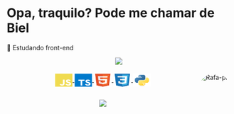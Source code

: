 # Opa, traquilo? Pode me chamar de Biel
🤔 Estudando front-end

<div align="center">
<a href="https://github.com/zettyx">
<img height="180em" src="https://github-readme-stats.vercel.app/api?username=Biel&show_icons=true&theme=dark&include_all_commits=true&count_private=true"/>
<div style="display: inline_block"><br>
<img align="center" alt="Rafa-Js" height="30" width="40" src="https://raw.githubusercontent.com/devicons/devicon/master/icons/javascript/javascript-plain.svg">
<img align="center" alt="Rafa-Ts" height="30" width="40" src="https://raw.githubusercontent.com/devicons/devicon/master/icons/typescript/typescript-plain.svg">
<img align="center" alt="Rafa-HTML" height="30" width="40" src="https://raw.githubusercontent.com/devicons/devicon/master/icons/html5/html5-original.svg">
<img align="center" alt="Rafa-CSS" height="30" width="40" src="https://raw.githubusercontent.com/devicons/devicon/master/icons/css3/css3-original.svg">
<img align="center" alt="Rafa-Python" height="30" width="40" src="https://raw.githubusercontent.com/devicons/devicon/master/icons/python/python-original.svg">
<img align="right" alt="Rafa-pic" height="150" style="border-radius: 50px;"
src = "https://cdn.discordapp.com/attachments/964736422366027796/970709624934268989/edcf0fafb095a814fc83072ddc3322f4.jpg"
</div>
  
##
  
<div>
<a href="https://discord.gg/codein" target="_blank"><img src="https://img.shields.io/badge/Discord-7289DA?style-for-the-badge&logo=discord&logoColor=white"
target="_blank"></a>
</div>

  
  
